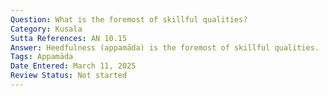 ```yaml
---
Question: What is the foremost of skillful qualities?
Category: Kusala
Sutta References: AN 10.15
Answer: Heedfulness (appamāda) is the foremost of skillful qualities.
Tags: Appamāda
Date Entered: March 11, 2025
Review Status: Not started
---
```


